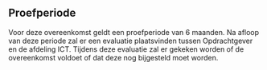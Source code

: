 ## Proefperiode

Voor deze overeenkomst geldt een proefperiode van 6 maanden. Na afloop van deze periode zal er een evaluatie plaatsvinden tussen Opdrachtgever en de afdeling ICT. Tijdens deze evaluatie zal er gekeken worden of de overeenkomst voldoet of dat deze nog bijgesteld moet worden.
